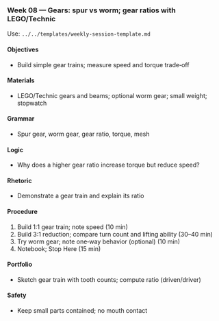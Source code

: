 ### Week 08 — Gears: spur vs worm; gear ratios with LEGO/Technic

Use: `../../templates/weekly-session-template.md`

#### Objectives
- Build simple gear trains; measure speed and torque trade‑off

#### Materials
- LEGO/Technic gears and beams; optional worm gear; small weight; stopwatch

#### Grammar
- Spur gear, worm gear, gear ratio, torque, mesh

#### Logic
- Why does a higher gear ratio increase torque but reduce speed?

#### Rhetoric
- Demonstrate a gear train and explain its ratio

#### Procedure
1) Build 1:1 gear train; note speed (10 min)
2) Build 3:1 reduction; compare turn count and lifting ability (30–40 min)
3) Try worm gear; note one‑way behavior (optional) (10 min)
4) Notebook; Stop Here (15 min)

#### Portfolio
- Sketch gear train with tooth counts; compute ratio (driven/driver)

#### Safety
- Keep small parts contained; no mouth contact

